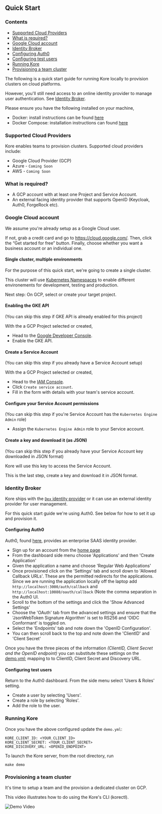 ## **Quick Start**

### Contents
- [Supported Cloud Providers](#supported-cloud-providers)
- [What is required?](#what-is-required)
- [Google Cloud account](#google-cloud-account)
- [Identity Broker](#identity-broker)
- [Configuring Auth0](#configuring-auth0)
- [Configuring test users](#configuring-test-users)
- [Running Kore](#running-kore)
- [Provisioning a team cluster](#provisioning-a-team-cluster)

The following is a quick start guide for running Kore locally to provision clusters on cloud platforms.

However, you'll still need access to an online identity provider to manage user authentication. See [Identity Broker](#identity-broker).

Please ensure you have the following installed on your machine,

- Docker: install instructions can be found [here]([https://docs.docker.com/install/](https://docs.docker.com/install/))
- Docker Compose: installation instructions can found [here](https://docs.docker.com/compose/install/)

### Supported Cloud Providers

Kore enables teams to provision clusters. Supported cloud providers include:

+ Google Cloud Provider (GCP)
+ Azure - `Coming Soon`
+ AWS - `Coming Soon`

### What is required?

- A GCP account with at least one Project and Service Account.
- An external facing identity provider that supports OpenID (Keycloak, Auth0, ForgeRock etc).

### Google Cloud account

We assume you're already setup as a Google Cloud user.

If not, grab a credit card and go to https://cloud.google.com/. Then, click the “Get started for free” button. Finally, choose whether you want a business account or an individual one.

#### Single cluster, multiple environments

For the purpose of this quick start, we're going to create a single cluster.

This cluster will use [Kubernetes Namespaces](https://kubernetes.io/docs/tasks/administer-cluster/namespaces/) to enable different environements for development, testing and production.

Next step: On GCP, select or create your target project.

#### Enabling the GKE API

(You can skip this step if GKE API is already enabled for this project)

With the a GCP Project selected or created,

- Head to the [Google Developer Console](https://console.developers.google.com/apis/api/container.googleapis.com/overview).
- Enable the GKE API.

#### Create a Service Account

(You can skip this step if you already have a Service Account setup)

With the a GCP Project selected or created,

- Head to the [IAM Console](https://console.cloud.google.com/iam-admin/serviceaccounts).
- Click `Create service account`.
- Fill in the form with details with your team's service account.

#### Configure your Service Account permissions

(You can skip this step if you're Service Account has the `Kubernetes Engine Admin` role)

- Assign the `Kubernetes Engine Admin` role to your Service account.

#### Create a key and download it (as JSON)

(You can skip this step if you already have your Service Account key downloaded in JSON format)

Kore will use this key to access the Service Account.

This is the last step, create a key and download it in JSON format.

### Identity Broker

Kore ships with the [`Dex` identity provider](https://github.com/dexidp/dex) or it can use an external identity provider for user management.

For this quick start guide we're using Auth0. See below for how to set it up and provision it.

#### Configuring Auth0

Auth0, found [here](https://auth0.com/), provides an enterprise SAAS identity provider.

- Sign up for an account from the [home page](https://auth0.com)
- From the dashboard side menu choose 'Applications' and then 'Create Application'
- Given the application a name and choose 'Regular Web Applications'
- Once provisioned click on the 'Settings' tab and scroll down to 'Allowed Callback URLs'. These are the permitted redirects for the applications. Since we are running the application locally off the laptop add `http://localhost:3000/auth/callback` and `http://localhost:10080/oauth/callback` (Note the comma separation in the Auth0 UI.
- Scroll to the bottom of the settings and click the 'Show Advanced Settings'
- Choose the 'OAuth' tab from the advanced settings and ensure that the 'JsonWebToken Signature Algorithm' is set to RS256 and 'OIDC Conformant' is toggled on.
- Select the 'Endpoints' tab and note down the 'OpenID Configuration'.
- You can then scroll back to the top and note down the 'ClientID' and 'Client Secret'

Once you have the three pieces of the information *(ClientID, Client Secret and the OpenID endpoint)* you can substitute these settings on the [demo.yml](https://github.com/appvia/kore/blob/master/hack/compose/demo.yml); mapping to to ClientID, Client Secret and Discovery URL.

#### Configuring test users

Return to the Auth0 dashboard. From the side menu select 'Users & Roles' setting.

- Create a user by selecting 'Users'.
- Create a role by selecting 'Roles'.
- Add the role to the user.

### Running Kore

Once you have the above configured update the `demo.yml`:

```shell
KORE_CLIENT_ID: <YOUR_CLIENT_ID>
KORE_CLIENT_SECRET: <YOUR_CLIENT_SECRET>
KORE_DISCOVERY_URL: <OPENID_ENDPOINT>
```

To launch the Kore server, from the root directory, run

```shell
make demo
```

### Provisioning a team cluster

It's time to setup a team and the provision a dedicated cluster on GCP.

This video illustrates how to do using the Kore's CLI (korectl).

![Demo Video](images/demo.gif)

